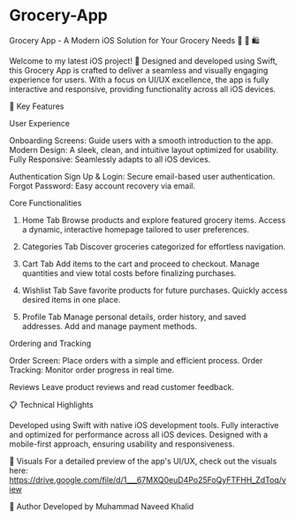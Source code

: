 # Grocery-App


Grocery App - A Modern iOS Solution for Your Grocery Needs 🍎 🥦 🛍️

Welcome to my latest iOS project! 🚀 Designed and developed using Swift, this Grocery App is crafted to deliver a seamless and visually engaging experience for users. With a focus on UI/UX excellence, the app is fully interactive and responsive, providing functionality across all iOS devices.

🌟 Key Features

User Experience

Onboarding Screens: Guide users with a smooth introduction to the app.
Modern Design: A sleek, clean, and intuitive layout optimized for usability.
Fully Responsive: Seamlessly adapts to all iOS devices.

Authentication
Sign Up & Login: Secure email-based user authentication.
Forgot Password: Easy account recovery via email.


Core Functionalities

1. Home Tab
Browse products and explore featured grocery items.
Access a dynamic, interactive homepage tailored to user preferences.

2. Categories Tab
Discover groceries categorized for effortless navigation.

3. Cart Tab
Add items to the cart and proceed to checkout.
Manage quantities and view total costs before finalizing purchases.

4. Wishlist Tab
Save favorite products for future purchases.
Quickly access desired items in one place.

5. Profile Tab
Manage personal details, order history, and saved addresses.
Add and manage payment methods.

Ordering and Tracking

Order Screen: Place orders with a simple and efficient process.
Order Tracking: Monitor order progress in real time.

Reviews
Leave product reviews and read customer feedback.


📋 Technical Highlights

Developed using Swift with native iOS development tools.
Fully interactive and optimized for performance across all iOS devices.
Designed with a mobile-first approach, ensuring usability and responsiveness.

🎨 Visuals
For a detailed preview of the app's UI/UX, check out the visuals here: https://drive.google.com/file/d/1___67MXQ0euD4Po25FoQyFTFHH_ZdToq/view

👤 Author
Developed by Muhammad Naveed Khalid




